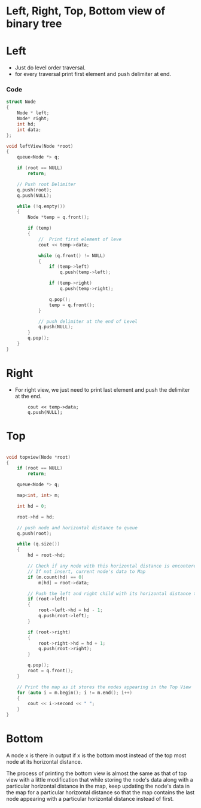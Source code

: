 # Left, Right, Top, Bottom view of binary tree

# Left

- Just do level order traversal.
- for every traversal print first element and push delimiter at end.

### Code

```cpp
struct Node 
{ 
    Node * left; 
    Node* right; 
    int hd; 
    int data; 
}; 

void leftView(Node *root)
{
    queue<Node *> q;

    if (root == NULL)
        return;

    // Push root Delimiter
    q.push(root);
    q.push(NULL);

    while (!q.empty())
    {
        Node *temp = q.front();

        if (temp)
        {
            //  Print first element of leve
            cout << temp->data;

            while (q.front() != NULL)
            {
                if (temp->left)
                    q.push(temp->left);

                if (temp->right)
                    q.push(temp->right);

                q.pop();
                temp = q.front();
            }

            // push delimiter at the end of Level
            q.push(NULL);
        }
        q.pop();
    }
}
```

# Right

- For right view, we just need to print last element and push the delimiter at the end.

```
        cout << temp->data;
        q.push(NULL);
```

# Top

```cpp

void topview(Node *root)
{
    if (root == NULL)
        return;

    queue<Node *> q;

    map<int, int> m;

    int hd = 0;

    root->hd = hd;

    // push node and horizontal distance to queue
    q.push(root);

    while (q.size())
    {
        hd = root->hd;

        // Check if any node with this horizontal distance is encontered yet or not.
        // If not insert, current node's data to Map
        if (m.count(hd) == 0)
            m[hd] = root->data;

        // Push the left and right child with its horizontal distance to queue
        if (root->left)
        {
            root->left->hd = hd - 1;
            q.push(root->left);
        }

        if (root->right)
        {
            root->right->hd = hd + 1;
            q.push(root->right);
        }

        q.pop();
        root = q.front();
    }

    // Print the map as it stores the nodes appearing in the Top View
    for (auto i = m.begin(); i != m.end(); i++)
    {
        cout << i->second << " ";
    }
}
```

# Bottom

A node x is there in output if x is the bottom most instead of the top most node at its horizontal distance.

The process of printing the bottom view is almost the same as that of top view with a little modification that while storing the node's data along with a particular horizontal distance in the map, keep updating the node's data in the map for a particular horizontal distance so that the map contains the last node appearing with a particular horizontal distance instead of first.

